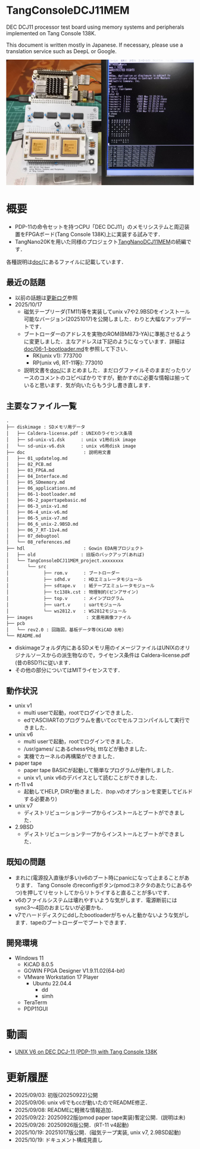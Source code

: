 # TangConsoleDCJ11MEM
DEC DCJ11 processor test board using memory systems and peripherals implemented  on Tang Console 138K.

This document is written mostly in Japanese. If necessary, please use a translation service such as DeepL or Google.

![](images/title.jpg)
# 概要
- PDP-11の命令セットを持つCPU「DEC DCJ11」のメモリシステムと周辺装置をFPGAボード(Tang Console 138K)上に実装する試みです．
- TangNano20Kを用いた同様のプロジェクト[TangNanoDCJ11MEM](https://github.com/ryomuk/TangNanoDCJ11MEM)の続編です．

各種説明は[doc/](./doc/)にあるファイルに記載しています．

## 最近の話題
- 以前の話題は[更新ログ](doc/01_updatelog.md)参照
- 2025/10/17
  - 磁気テープリーダ(TM11)等を実装してunix v7や2.9BSDをインストール可能なバージョン(20251017)を公開しました．わりと大幅なアップデートです．
  - ブートローダーのアドレスを実物のROM(BM873-YA)に準拠させるように変更しました．主なアドレスは下記のようになっています．詳細は[doc/06-1-bootloader.md](doc/06-1-bootloader.md)を参照して下さい．
    - RK(unix v1): 773700
    - RP(unix v6, RT-11等): 773010
  - 説明文書を[doc/](./doc/)にまとめました．まだログファイルそのままだったりソースのコメントのコピペばかりですが，動かすのに必要な情報は揃っていると思います．気が向いたらもう少し書き直します．

## 主要なファイル一覧
```
.
├── diskimage : SDメモリ用データ
│   ├── Caldera-license.pdf : UNIXのライセンス条項
│   ├── sd-unix-v1.dsk      : unix v1用disk image
│   └── sd-unix-v6.dsk      : unix v6用disk image
├── doc                      : 説明用文書
│   ├── 01_updatelog.md
│   ├── 02_PCB.md
│   ├── 03_FPGA.md
│   ├── 04_Interface.md
│   ├── 05_SDmemory.md
│   ├── 06_applications.md
│   ├── 06-1-bootloader.md
│   ├── 06-2_papertapebasic.md
│   ├── 06-3_unix-v1.md
│   ├── 06-4_unix-v6.md
│   ├── 06-5_unix-v7.md
│   ├── 06_6_unix-2.9BSD.md
│   ├── 06_7_RT-11v4.md
│   ├── 07_debugtool
│   └── 08_references.md
├── hdl                      : Gowin EDA用プロジェクト
│   ├── old                 : 旧版のバックアップ(あれば)
│   └── TangConsoleDCJ11MEM_project.xxxxxxxx
│       └── src
│             ├── rom.v      : ブートローダー
│             ├── sdhd.v     : HDエミュレータモジュール
│             ├── sdtape.v   : 紙テープエミュレータモジュール
│             ├── tc138k.cst : 物理制約(ピンアサイン)
│             ├── top.v      : メインプログラム
│             ├── uart.v     : uartモジュール
│             └── ws2812.v   : WS2812モジュール
├── images                    : 文書用画像ファイル
├── pcb
│   └── rev2.0 : 回路図，基板データ等(KiCAD 8用)
└── README.md
```
- diskimageフォルダ内にあるSDメモリ用のイメージファイルはUNIXのオリジナルソースからの派生物なので，ライセンス条件は Caldera-license.pdf (昔のBSD?)に従います．
- その他の部分についてはMITライセンスです．

## 動作状況
- unix v1
  - multi userで起動，rootでログインできました．
  - edでASCIIARTのプログラムを書いてccでセルフコンパイルして実行できました．
- unix v6
  - multi userで起動，rootでログインできました．
  - /usr/games/ にあるchessやbj, tttなどが動きました．
  - 実機でカーネルの再構築ができました．
- paper tape
  - paper tape BASICが起動して簡単なプログラムが動作しました．
  - unix v1, unix v6のデバイスとして読むことができました．
- rt-11 v4
  - 起動してHELP, DIRが動きました．(top.vのオプションを変更してビルドする必要あり)
- unix v7  
  - ディストリビューションテープからインストールとブートができました．
- 2.9BSD
  - ディストリビューションテープからインストールとブートができました．
  
## 既知の問題
- まれに(電源投入直後が多い)v6のブート時にpanicになって止まることがあります．
Tang Console のreconfigボタン(pmodコネクタのあたりにあるやつ)を押してリセットしてからリトライすると直ることが多いです．
- v6のファイルシステムは壊れやすいような気がします．電源断前にはsync3〜4回のおまじないが必要かも．
- v7でハードディスクにddしたbootloaderがちゃんと動かないような気がします．tapeのブートローダーでブートできます．

## 開発環境
- Windows 11
  - KiCAD 8.0.5
  - GOWIN FPGA Designer V1.9.11.02(64-bit)
  - VMware Workstation 17 Player
    - Ubuntu 22.04.4
      - dd
      - simh
  - TeraTerm
  - PDP11GUI

# 動画
- [UNIX V6 on DEC DCJ-11 (PDP-11) with Tang Console 138K](https://www.youtube.com/watch?v=6rK0t8tJp9Y)

# 更新履歴
- 2025/09/03: 初版(20250922)公開
- 2025/09/06: unix v6でもccが動いたのでREADME修正．
- 2025/09/08: READMEに軽微な情報追加．
- 2025/09/22: 20250922版(pmod paper tape実装)暫定公開．(説明は未)
- 2025/09/26: 20250926版公開．(RT-11 v4起動)
- 2025/10/19: 20251017版公開．(磁気テープ実装, unix v7, 2.9BSD起動)
- 2025/10/19: ドキュメント構成見直し
